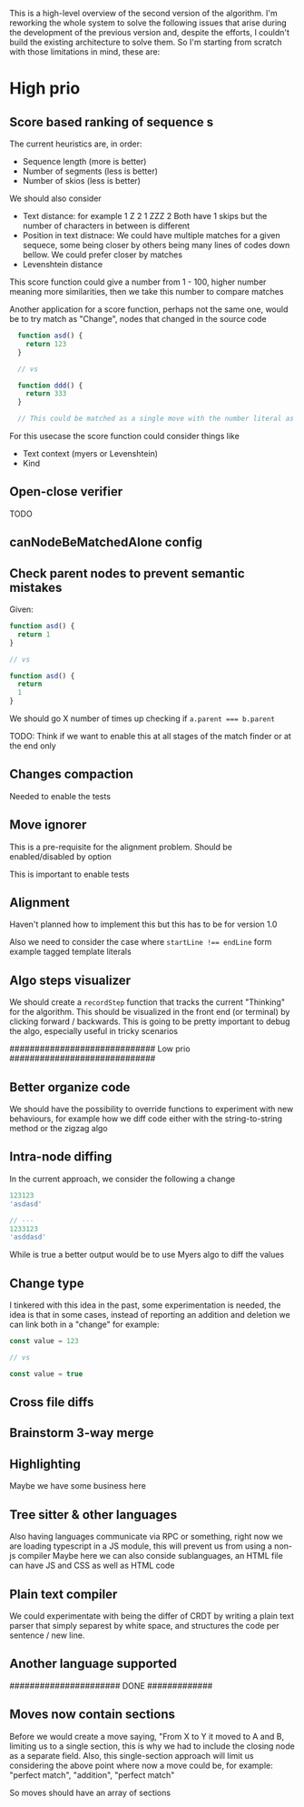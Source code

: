 This is a high-level overview of the second version of the algorithm. I'm reworking the whole system to solve the following issues that arise during the development of the previous version and, despite the efforts, I couldn't build the existing architecture to solve them. So I'm starting from scratch with those limitations in mind, these are: 

# High prio

## Score based ranking of sequence s
The current heuristics are, in order:
- Sequence length (more is better)
- Number of segments (less is better)
- Number of skios (less is better)

We should also consider
- Text distance: for example
  1 Z 2
  1 ZZZ 2
  Both have 1 skips but the number of characters in between is different
- Position in text distnace: We could have multiple matches for a given sequece, some being closer by others being many lines of codes down bellow. We could prefer closer by matches
- Levenshtein distance

This score function could give a number from 1 - 100, higher number meaning more similarities, then we take this number to compare matches

Another application for a score function, perhaps not the same one, would be to try match as "Change", nodes that changed in the source code

```ts
  function asd() {
    return 123
  }

  // vs

  function ddd() {
    return 333
  }

  // This could be matched as a single move with the number literal as a change
```

For this usecase the score function could consider things like
- Text context (myers or Levenshtein)
- Kind

## Open-close verifier
TODO

## canNodeBeMatchedAlone config

## Check parent nodes to prevent semantic mistakes
Given:
```js
function asd() {
  return 1
}

// vs 

function asd() {
  return
  1
}
```

We should go X number of times up checking if `a.parent === b.parent`

TODO: Think if we want to enable this at all stages of the match finder or at the end only

## Changes compaction

Needed to enable the tests

## Move ignorer

This is a pre-requisite for the alignment problem. Should be enabled/disabled by option

This is important to enable tests

## Alignment
Haven't planned how to implement this but this has to be for version 1.0

Also we need to consider the case where `startLine !== endLine` form example tagged template literals

## Algo steps visualizer
We should create a `recordStep` function that tracks the current "Thinking" for the algorithm. This should be visualized in the front end (or terminal) by clicking forward / backwards. 
This is going to be pretty important to debug the algo, especially useful in tricky scenarios

############################# Low prio #############################

## Better organize code
We should have the possibility to override functions to experiment with new behaviours, for example how we diff code either with the string-to-string method or the zigzag algo

## Intra-node diffing
In the current approach, we consider the following a change

```ts
123123
'asdasd'

// ---
1233123
'asddasd'
```

While is true a better output would be to use Myers algo to diff the values

## Change type
I tinkered with this idea in the past, some experimentation is needed, the idea is that in some cases, instead of reporting an addition and deletion we can link both in a "change" for example:

```js
const value = 123

// vs 

const value = true
```

## Cross file diffs

## Brainstorm 3-way merge

## Highlighting
Maybe we have some business here

## Tree sitter & other languages
Also having languages communicate via RPC or something, right now we are loading typescript in a JS module, this will prevent us from using a non-js compiler
Maybe here we can also conside sublanguages, an HTML file can have JS and CSS as well as HTML code

## Plain text compiler
We could experimentate with being the differ of CRDT by writing a plain text parser that simply separest by white space, and structures the code per sentence / new line. 

## Another language supported

###################### DONE #############

## Moves now contain sections
Before we would create a move saying, "From X to Y it moved to A and B, limiting us to a single section, this is why we had to include the closing node as a separate field. Also, this single-section approach will limit us considering the above point where now a move could be, for example:
"perfect match", "addition", "perfect match"

So moves should have an array of sections